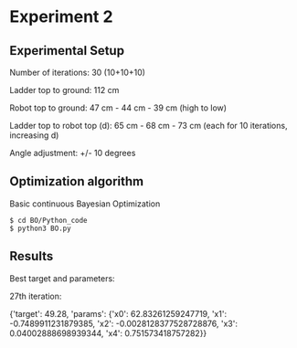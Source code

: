 # Experiment 2

## Experimental Setup

Number of iterations: 30 (10+10+10)

Ladder top to ground: 112 cm

Robot top to ground: 47 cm - 44 cm - 39 cm (high to low)

Ladder top to robot top (d): 65 cm - 68 cm - 73 cm (each for 10 iterations, increasing d)

Angle adjustment: +/- 10 degrees

## Optimization algorithm

Basic continuous Bayesian Optimization

```shell
$ cd BO/Python_code
$ python3 BO.py
```

## Results

Best target and parameters: 

27th iteration: 

{'target': 49.28, 'params': {'x0': 62.83261259247719, 'x1': -0.7489911231879385, 'x2': -0.0028128377528728876, 'x3': 0.04002888698939344, 'x4': 0.751573418757282}}